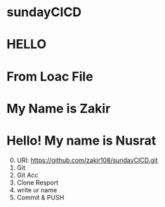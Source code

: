 # sundayCICD

# HELLO

# From Loac File

# My Name is Zakir

# Hello! My name is Nusrat

0. URl: https://github.com/zakir108/sundayCICD.git
1. Git
2. Git Acc
3. Clone Resport
4. write ur name
5. Commit & PUSH
